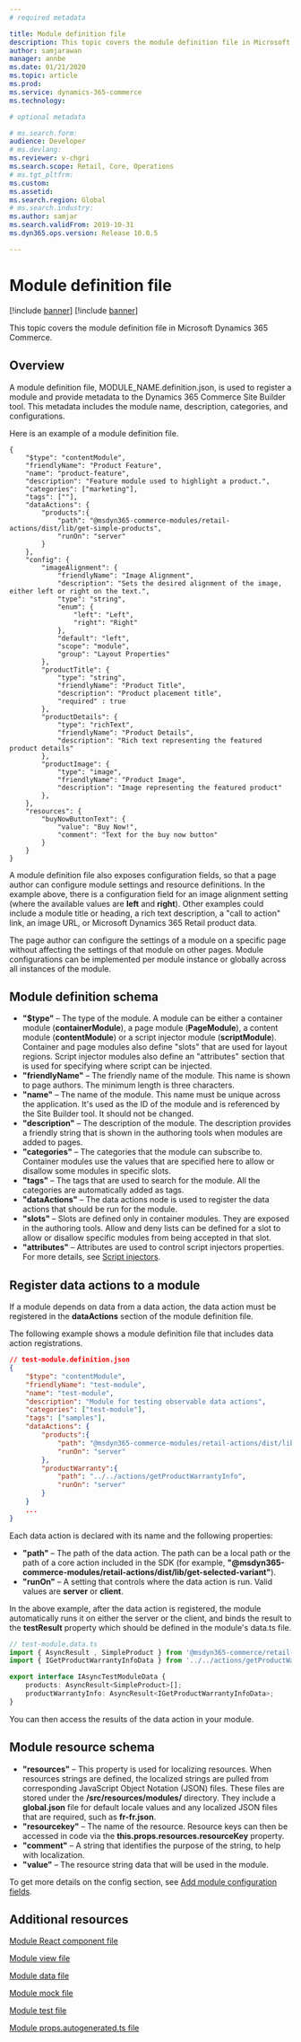 ```yaml
---
# required metadata

title: Module definition file
description: This topic covers the module definition file in Microsoft Dynamics 365 Commerce.
author: samjarawan
manager: annbe
ms.date: 01/21/2020
ms.topic: article
ms.prod: 
ms.service: dynamics-365-commerce
ms.technology: 

# optional metadata

# ms.search.form: 
audience: Developer
# ms.devlang: 
ms.reviewer: v-chgri
ms.search.scope: Retail, Core, Operations
# ms.tgt_pltfrm: 
ms.custom: 
ms.assetid: 
ms.search.region: Global
# ms.search.industry: 
ms.author: samjar
ms.search.validFrom: 2019-10-31
ms.dyn365.ops.version: Release 10.0.5

---
```

# Module definition file

[!include [banner](../includes/preview-banner.md)]
[!include [banner](../includes/banner.md)]

This topic covers the module definition file in Microsoft Dynamics 365 Commerce.

## Overview

A module definition file, MODULE\_NAME.definition.json, is used to register a module and provide metadata to the Dynamics 365 Commerce Site Builder tool. This metadata includes the module name, description, categories, and configurations.

Here is an example of a module definition file.

```
{
    "$type": "contentModule",
    "friendlyName": "Product Feature",
    "name": "product-feature",
    "description": "Feature module used to highlight a product.",
    "categories": ["marketing"],
    "tags": [""],
    "dataActions": {
        "products":{
            "path": "@msdyn365-commerce-modules/retail-actions/dist/lib/get-simple-products",
            "runOn": "server"
        }
    },
    "config": {
        "imageAlignment": {
            "friendlyName": "Image Alignment",
            "description": "Sets the desired alignment of the image, either left or right on the text.",
            "type": "string",
            "enum": {
                "left": "Left",
                "right": "Right"
            },
            "default": "left",
            "scope": "module",
            "group": "Layout Properties"
        },
        "productTitle": {
            "type": "string",
            "friendlyName": "Product Title",
            "description": "Product placement title",
            "required" : true
        },
        "productDetails": {
            "type": "richText",
            "friendlyName": "Product Details",
            "description": "Rich text representing the featured product details"
        },
        "productImage": {
            "type": "image",
            "friendlyName": "Product Image",
            "description": "Image representing the featured product"
        },
    },
    "resources": {
        "buyNowButtonText": {
            "value": "Buy Now!",
            "comment": "Text for the buy now button"
        }
    }
}
```

A module definition file also exposes configuration fields, so that a page author can configure module settings and resource definitions. In the example above, there is a configuration field for an image alignment setting (where the available values are **left** and **right**). Other examples could include a module title or heading, a rich text description, a "call to action" link, an image URL, or Microsoft Dynamics 365 Retail product data.

The page author can configure the settings of a module on a specific page without affecting the settings of that module on other pages. Module configurations can be implemented per module instance or globally across all instances of the module.

## Module definition schema

* **"$type"** – The type of the module. A module can be either a container module (**containerModule**), a page module (**PageModule**), a content module (**contentModule**) or a script injector module (**scriptModule**). Container and page modules also define "slots" that are used for layout regions.  Script injector modules also define an "attributes" section that is used for specifying where script can be injected.
* **"friendlyName"** – The friendly name of the module. This name is shown to page authors. The minimum length is three characters.
* **"name"** – The name of the module. This name must be unique across the application. It's used as the ID of the module and is referenced by the Site Builder tool. It should not be changed.
* **"description"** – The description of the module. The description provides a friendly string that is shown in the authoring tools when modules are added to pages.
* **"categories"** – The categories that the module can subscribe to. Container modules use the values that are specified here to allow or disallow some modules in specific slots.
* **"tags"** – The tags that are used to search for the module. All the categories are automatically added as tags.
* **"dataActions"** – The data actions node is used to register the data actions that should be run for the module.
* **"slots"** – Slots are defined only in container modules. They are exposed in the authoring tools. Allow and deny lists can be defined for a slot to allow or disallow specific modules from being accepted in that slot.
* **"attributes"** – Attributes are used to control script injectors properties.  For more details, see [Script injectors](script-injector.md).

## Register data actions to a module

If a module depends on data from a data action, the data action must be registered in the **dataActions** section of the module definition file.

The following example shows a module definition file that includes data action registrations.

```json
// test-module.definition.json
{
    "$type": "contentModule",
    "friendlyName": "test-module",
    "name": "test-module",
    "description": "Module for testing observable data actions",
    "categories": ["test-module"],
    "tags": ["samples"],
    "dataActions": {
        "products":{
            "path": "@msdyn365-commerce-modules/retail-actions/dist/lib/get-simple-products",
            "runOn": "server"
        },
        "productWarranty":{
            "path": "../../actions/getProductWarrantyInfo",
            "runOn": "server"
        }
    }
    ...
}
```
Each data action is declared with its name and the following properties:

* **"path"** – The path of the data action. The path can be a local path or the path of a core action included in the SDK (for example, **"@msdyn365-commerce-modules/retail-actions/dist/lib/get-selected-variant"**).
* **"runOn"** – A setting that controls where the data action is run. Valid values are **server** or **client**.

In the above example, after the data action is registered, the module automatically runs it on either the server or the client, and binds the result to the **testResult** property which should be defined in the module's data.ts file.

```typescript
// test-module.data.ts
import { AsyncResult , SimpleProduct } from '@msdyn365-commerce/retail-proxy';
import { IGetProductWarrantyInfoData } from '../../actions/getProductWarrantyInfo';

export interface IAsyncTestModuleData {
    products: AsyncResult<SimpleProduct>[];
    productWarrantyInfo: AsyncResult<IGetProductWarrantyInfoData>;
}
```

You can then access the results of the data action in your module.

## Module resource schema

- **"resources"** – This property is used for localizing resources. When resources strings are defined, the localized strings are pulled from corresponding JavaScript Object Notation (JSON) files. These files are stored under the **/src/resources/modules/** directory. They include a **global.json** file for default locale values and any localized JSON files that are required, such as **fr-fr.json**.
- **"resourcekey"** – The name of the resource. Resource keys can then be accessed in code via the **this.props.resources.resourceKey** property.
- **"comment"** – A string that identifies the purpose of the string, to help with localization.
- **"value"** – The resource string data that will be used in the module.

To get more details on the config section, see [Add module configuration fields](add-module-config-fields.md).

## Additional resources

[Module React component file](module-react-file.md)

[Module view file](module-view-file.md)

[Module data file](module-data-file.md)

[Module mock file](module-mock-file.md)

[Module test file](module-test-file.md)

[Module props.autogenerated.ts file](module-props-autogenerated-ts-file.md)
